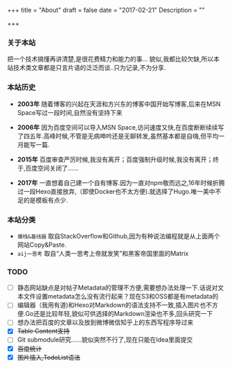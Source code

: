 +++
title = "About"
draft = false
date = "2017-02-21"
Description = "" 

+++
### 关于本站
把一个技术搞懂再讲清楚,是很花费精力和能力的事...
貌似,我都比较欠缺,所以本站技术类文章都是只言片语的泛泛而谈..只为记录,不为分享.

### 本站历史
+ **2003年**
随着博客的兴起在天涯和方兴东的博客中国开始写博客,后来在MSN Space写过一段时间,自然没有坚持下来 

+ **2006年**
因为百度空间可以导入MSN Space,访问速度又快,在百度断断续续写了四五年.高峰时候,不管是无病呻吟还是无聊转发,虽然基本都是自嗨,但平均一月能写一篇.
   
+ **2015年**
百度审查严厉时候,我没有离开；百度强制升级时候,我没有离开；终于,百度空间关闭了……

+ **2017年**
一直想着自己建一个自有博客.因为一直对npm敬而远之,16年时候折腾过一段Hexo直接放弃,（即使Docker也不太方便).就选择了Hugo.唯一美中不足的是模板有点少.

### 本站分类
+ `爆栈&基线器` 取自StackOverflow和Github,因为有种说法编程就是从上面两个网站Copy&Paste.
+ `aij一思考` 取自“人类一思考上帝就发笑”和黑客帝国里面的Matrix

### TODO
+ [ ] 静态网站缺点是对帖子Metadata的管理不方便,需要想办法处理一下.话说对文本文件设置metadata怎么没有流行起来？现在S3和OSS都是有metadata的
+ [ ] 编辑器（我用有道)和Hexo对Markdown的语法支持不一致,插入图片也不方便.Go还是比较年轻,貌似可供选择的Markdown渲染也不多,回头研究一下
+ [ ] 想办法把百度的文章以及放到微博微信知乎上的东西写程序导过来
+ [x] ~~Table Content支持~~ 
+ [ ] Git submodule研究……貌似突然不行了,现在只能在Idea里面提交
+ [x] ~~百度统计~~
+ [x] ~~图片插入,TodoList语法~~
